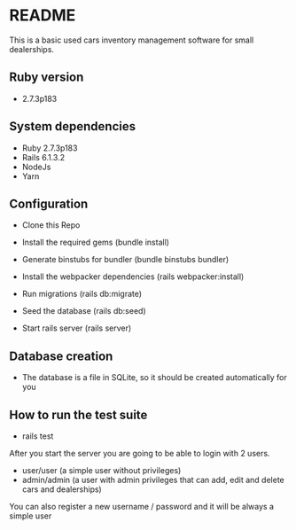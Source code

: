 # README

This is a basic used cars inventory management software for small dealerships.

## Ruby version

- 2.7.3p183

## System dependencies

- Ruby 2.7.3p183
- Rails 6.1.3.2
- NodeJs
- Yarn

## Configuration

- Clone this Repo

- Install the required gems (bundle install)

- Generate binstubs for bundler (bundle binstubs bundler)

- Install the webpacker dependencies (rails webpacker:install)

- Run migrations (rails db:migrate)

- Seed the database (rails db:seed)

- Start rails server (rails server)

## Database creation

- The database is a file in SQLite, so it should be created automatically for you

## How to run the test suite

- rails test

After you start the server you are going to be able to login with 2 users.

- user/user (a simple user without privileges)
- admin/admin (a user with admin privileges that can add, edit and delete cars and dealerships)

You can also register a new username / password and it will be always a simple user
